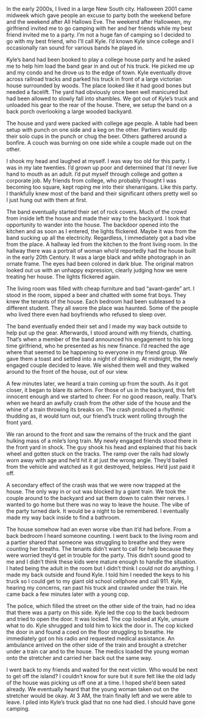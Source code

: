 In the early 2000s, I lived in a large New South city. Halloween 2001 came midweek which gave people an excuse to party both the weekend before and the weekend after All Hallows Eve. The weekend after Halloween, my girlfriend invited me to go camping with her and her friends while my best friend invited me to a party. I’m not a huge fan of camping so I decided to go with my best friend, who I’ll call Kyle. I’d known Kyle since college and I occasionally ran sound for various bands he played in.


Kyle’s band had been booked to play a college house party and he asked me to help him load the band gear in and out of his truck. He picked me up and my condo and he drove us to the edge of town. Kyle eventually drove across railroad tracks and parked his truck in front of a large victorian house surrounded by woods. The place looked like it had good bones but needed a facelift. The yard had obviously once been well manicured but had been allowed to slowly fall into shambles. We got out of Kyle’s truck and unloaded his gear to the rear of the house. There, we setup the band on a back porch overlooking a large wooded backyard. 


The house and yard were packed with college age people. A table had been setup with punch on one side and a keg on the other. Partiers would dip their solo cups in the punch or chug the beer. Others gathered around a bonfire. A couch was burning on one side while a couple made out on the other. 


I shook my head and laughed at myself. I was way too old for this party. I was in my late twenties. I’d grown up poor and determined that I’d never live hand to mouth as an adult. I’d put myself through college and gotten a corporate job. My friends from college, who probably thought I was becoming too square, kept roping me into their shenanigans. Like this party. I thankfully knew most of the band and their significant others pretty well so I just hung out with them at first. 


The band eventually started their set of rock covers. Much of the crowd from inside left the house and made their way to the backyard. I took that opportunity to wander into the house. The backdoor opened into the kitchen and as soon as I entered, the lights flickered. Maybe it was from the band sucking up all the electricity. Regardless, I immediately got a bad vibe from the place. A hallway led from the kitchen to the front living room. In the hallway there was a portrait of woman who’d reportedly had the house built in the early 20th Century. It was a large black and white photograph in an ornate frame. The eyes had been colored in dark blue. The original matron looked out us with an unhappy expression, clearly judging how we were treating her house. The lights flickered again. 


The living room was filled with cheap furniture and bad “avant-garde” art. I stood in the room, sipped a beer and chatted with some frat boys. They knew the tenants of the house. Each bedroom had been subleased to a different student. They all swore the place was haunted. Some of the people who lived there even had boyfriends who refused to sleep over. 


The band eventually ended their set and I made my way back outside to help put up the gear. Afterwards, I stood around with my friends, chatting. That’s when a member of the band announced his engagement to his long time girlfriend, who he presented as his new finance. I’d reached the age where that seemed to be happening to everyone in my friend group. We gave them a toast and settled into a night of drinking. At midnight, the newly engaged couple decided to leave. We wished them well and they walked around to the front of the house, out of our view. 


A few minutes later, we heard a train coming up from the south. As it got closer, it began to blare its airhorn. For those of us in the backyard, this felt innocent enough and we started to cheer. For no good reason, really. That’s when we heard an awfully crash from the other side of the house and the whine of a train throwing its breaks on. The crash produced a rhythmic thudding as, it would turn out, our friend’s truck went rolling through the front yard. 


We ran around to the front and saw the remains of the truck and the giant hulking mass of a mile’s long train. My newly engaged friends stood there in the front yard in shock. The guy shook his head and explained that his back wheel and gotten stuck on the tracks. The ramp over the rails had slowly worn away with age and he’d hit it at just the wrong angle. They’d bailed from the vehicle and watched as it got destroyed, helpless. He’d just paid it off. 


A secondary effect of the crash was that we were now trapped at the house. The only way in or out was blocked by a giant train. We took the couple around to the backyard and sat them down to calm their nerves. I wanted to go home but there was no way to leave the house. The vibe of the party turned dark. It would be a night to be remembered. I eventually made my way back inside to find a bathroom. 


The house somehow had an even worse vibe than it’d had before. From a back bedroom I heard someone counting. I went back to the living room and a partier shared that someone was struggling to breathe and they were counting her breaths. The tenants didn’t want to call for help because they were worried they’d get in trouble for the party. This didn’t sound good to me and I didn’t think these kids were mature enough to handle the situation. I hated being the adult in the room but I didn’t think I could not do anything. I made my back outside and found Kyle. I told him I needed the keys to his truck so I could get to my giant old school cellphone and call 911. Kyle, hearing my concerns, ran past his truck and crawled under the train. He came back a few minutes later with a young cop. 


The police, which filled the street on the other side of the train, had no idea that there was a party on this side. Kyle led the cop to the back bedroom and tried to open the door. It was locked. The cop looked at Kyle, unsure what to do. Kyle shrugged and told him to kick the door in. The cop kicked the door in and found a coed on the floor struggling to breathe. He immediately got on his radio and requested medical assistance. An ambulance arrived on the other side of the train and brought a stretcher under a train car and to the house. The medics loaded the young woman onto the stretcher and carried her back out the same way.


I went back to my friends and waited for the next victim. Who would be next to get off the island? I couldn’t know for sure but it sure felt like the old lady of the house was picking us off one at a time. I hoped she’d been sated already. We eventually heard that the young woman taken out on the stretcher would be okay. At 3 AM, the train finally left and we were able to leave. I piled into Kyle’s truck glad that no one had died. I should have gone camping.